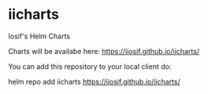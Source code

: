 # iicharts
Iosif's Helm Charts

Charts will be availabe here: https://iiosif.github.io/iicharts/

You can add this repository to your local client do:

helm repo add iicharts https://iiosif.github.io/iicharts/
